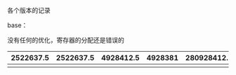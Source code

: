 各个版本的记录

base：

没有任何的优化，寄存器的分配还是错误的

| 2522637.5 | 2522637.5 | 4928412.5 | 4928381 | 280928412.5 | 280928412.5 | 603864 | 603864 | 1009387 | 1009378.5 | 517657.5 | 517265.5 |
| --------- | --------- | --------- | ------- | ----------- | ----------- | ------ | ------ | ------- | --------- | -------- | -------- |
|           |           |           |         |             |             |        |        |         |           |          |          |

